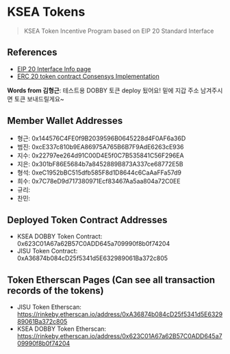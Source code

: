 # KSEA Tokens
> KSEA Token Incentive Program based on EIP 20 Standard Interface

## References

* [EIP 20 Interface Info page](https://github.com/ethereum/EIPs/blob/master/EIPS/eip-20.md)
* [ERC 20 token contract Consensys Implementation](https://github.com/ConsenSys/Tokens/blob/fdf687c69d998266a95f15216b1955a4965a0a6d/contracts/eip20/EIP20.sol)

**Words from 김형근**: 테스트용 DOBBY 토큰 deploy 됬어요! 밑에 지갑 주소 남겨주시면 토큰 보내드릴게요~

## Member Wallet Addresses

* 형근: 0x144576C4FE0f9B2039596B0645228d4F0AF6a36D
* 범진: 0xcE337c810b9EA86975A765B6B7F9AdE6263cE936
* 지수: 0x22797ee264d91C00D4E5f0C7B535841C56F296EA
* 지은: 0x301bF86E5684b7a8452889B873A337ce68772E5B
* 형석: 0xeC1952bBC515dfb585F8d1D8644c6CaAaFFa57d9
* 희수: 0x7C78eD9d717380971Ecf83467Aa5aa804a72C0EE
* 규리:
* 찬민:

## Deployed Token Contract Addresses

* KSEA DOBBY Token Contract: 0x623C01A67a62B57C0ADD645a709990f8b0f74204
* JISU Token Contract: 0xA36874b084cD25f5341d5E632989061Ba372c805

## Token Etherscan Pages (Can see all transaction records of the tokens)

* JISU Token Etherscan: https://rinkeby.etherscan.io/address/0xA36874b084cD25f5341d5E632989061Ba372c805
* KSEA DOBBY Token Etherscan: https://rinkeby.etherscan.io/address/0x623C01A67a62B57C0ADD645a709990f8b0f74204


